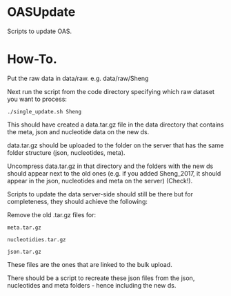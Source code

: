 # OASUpdate

Scripts to update OAS.

# How-To.

Put the raw data in data/raw. e.g. data/raw/Sheng

Next run the script from the code directory specifying which raw dataset you want to process:

`./single_update.sh Sheng`

This should have created a data.tar.gz file in the data directory that contains the meta, json and nucleotide data on the new ds.

data.tar.gz should be uploaded to the folder on the server that has the same folder structure (json, nucleotides, meta).

Uncompress data.tar.gz in that directory and the folders with the new ds should appear next to the old ones (e.g. if you added Sheng_2017, it should appear in the json, nucleotides and meta on the server) (Check!). 

Scripts to update the data server-side should still be there but for completeness, they should achieve the following:

Remove the old .tar.gz files for:

`meta.tar.gz`

`nucleotidies.tar.gz`

`json.tar.gz`

These files are the ones that are linked to the bulk upload.

There should be a script to recreate these json files from the json, nucleotides and meta folders - hence including the new ds.

